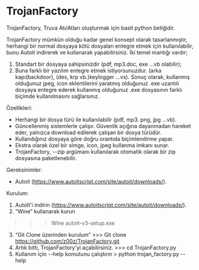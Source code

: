 # TrojanFactory

TrojanFactory, Truva Atı/Atları oluşturmak için basit python betiğidir.

TrojanFactory mümkün olduğu kadar genel konsept olarak tasarlanmıştır, herhangi bir normal dosyaya kötü dosyaları entegre etmek için kullanılabilir, bunu Autoit indirerek ve kullanarak yapabilirsiniz. 
İki temel mantığı vardır; 

1. Standart bir dosyaya sahipsinizdir (pdf, mp3.doc, exe ...vb olabilir);
2. Buna farklı bir yazılım entegre etmek istiyorsunuzdur. (arka kapı(backdoor), (des, krp vb.)keylogger ...vs).
Sonuç olarak, kullanmış olduğunuz jpeg, icon eklentilerini yaratmış olduğunuz .exe uzantılı dosyaya entegre ederek kullanmış olduğunuz .exe dosyasının farklı biçimde kullanılmasını sağlarsınız.

Özellikleri:
- Herhangi bir dosya türü ile kullanılabilir (pdf, mp3. png, jpg ...vb).
- Güncellenmiş sistemlerle çalışır. Güvenlik açığına dayanmadan hareket eder, yalnızca download edilerek çalışan bir dosya türüdür.
- Kullandığınız dosyaya göre doğru orantıda biçimlendirme yapar.
- Ekstra olarak özel bir simge, icon, jpeg kullanma imkanı sunar.
- TrojanFactory, --zip argümanı kullanılarak otomatik olarak bir zip dosyasına paketlenebilir.

Gereksinimler:
  - Autoit (https://www.autoitscript.com/site/autoit/downloads/).
  
Kurulum:
  1. AutoIt'i indirin (https://www.autoitscript.com/site/autoit/downloads/).
  2. “Wine” kullanarak kurun
   >>> Wine autoit-v3-setup.exe
  3. “Git Clone üzerinden kurulum” 
    >>> Git clone https://github.com/z00z/TrojanFactory.git
  4. Artık bitti, TrojanFactory'yi açabilirsiniz.
    >>> cd TrojanFactory.py
  5. Kullanım için --help komutunu çalıştırın
    > python trojan_factory.py -- help
